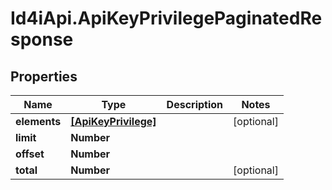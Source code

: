 # Id4iApi.ApiKeyPrivilegePaginatedResponse

## Properties
Name | Type | Description | Notes
------------ | ------------- | ------------- | -------------
**elements** | [**[ApiKeyPrivilege]**](ApiKeyPrivilege.md) |  | [optional] 
**limit** | **Number** |  | 
**offset** | **Number** |  | 
**total** | **Number** |  | [optional] 


